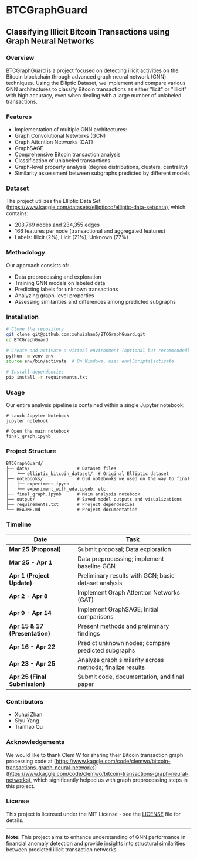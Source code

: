 # BTCGraphGuard

## Classifying Illicit Bitcoin Transactions using Graph Neural Networks

### Overview

BTCGraphGuard is a project focused on detecting illicit activities on the Bitcoin blockchain through advanced graph neural network (GNN) techniques. Using the Elliptic Dataset, we implement and compare various GNN architectures to classify Bitcoin transactions as either "licit" or "illicit" with high accuracy, even when dealing with a large number of unlabeled transactions.

### Features

* Implementation of multiple GNN architectures:
* Graph Convolutional Networks (GCN)
* Graph Attention Networks (GAT)
* GraphSAGE
* Comprehensive Bitcoin transaction analysis
* Classification of unlabeled transactions
* Graph-level property analysis (degree distributions, clusters, centrality)
* Similarity assessment between subgraphs predicted by different models

### Dataset

The project utilizes the Elliptic Data Set (https://www.kaggle.com/datasets/ellipticco/elliptic-data-set/data), which contains:

* 203,769 nodes and 234,355 edges
* 166 features per node (transactional and aggregated features)
* Labels: Illicit (2%), Licit (21%), Unknown (77%)

### Methodology

Our approach consists of:

* Data preprocessing and exploration
* Training GNN models on labeled data
* Predicting labels for unknown transactions
* Analyzing graph-level properties
* Assessing similarities and differences among predicted subgraphs

### Installation

```bash
# Clone the repository
git clone git@github.com:xuhuizhan5/BTCGraphGuard.git
cd BTCGraphGuard

# Create and activate a virtual environment (optional but recommended)
python -m venv env
source env/bin/activate  # On Windows, use: env\Scripts\activate

# Install dependencies
pip install -r requirements.txt
```

### Usage

Our entire analysis pipeline is contained within a single Jupyter notebook:

```
# Lauch Jupyter Notebook
jupyter notebook

# Open the main notebook
final_graph.ipynb
```

### Project Structure

```
BTCGraphGuard/
├── data/                  # Dataset files
│   └── elliptic_bitcoin_dataset/  # Original Elliptic dataset
├── notebooks/             # Old notebooks we used on the way to final
│   ├── experiment.ipynb
│   └── experiment_with_eda.ipynb, etc.
├── final_graph.ipynb      # Main analysis notebook
├── output/                # Saved model outputs and visualizations
├── requirements.txt       # Project dependencies
└── README.md              # Project documentation
```

### Timeline

| Date                                 | Task                                                      |
| ------------------------------------ | --------------------------------------------------------- |
| **Mar 25 (Proposal)**          | Submit proposal; Data exploration                         |
| **Mar 25 - Apr 1**             | Data preprocessing; implement baseline GCN                |
| **Apr 1 (Project Update)**     | Preliminary results with GCN; basic dataset analysis      |
| **Apr 2 - Apr 8**              | Implement Graph Attention Networks (GAT)                  |
| **Apr 9 - Apr 14**             | Implement GraphSAGE; Initial comparisons                  |
| **Apr 15 & 17 (Presentation)** | Present methods and preliminary findings                  |
| **Apr 16 - Apr 22**            | Predict unknown nodes; compare predicted subgraphs        |
| **Apr 23 - Apr 25**            | Analyze graph similarity across methods; finalize results |
| **Apr 25 (Final Submission)**  | Submit code, documentation, and final paper               |

### Contributors

- Xuhui Zhan
- Siyu Yang
- Tianhao Qu

### Acknowledgements

We would like to thank Clem W for sharing their Bitcoin transaction graph processing code at [https://www.kaggle.com/code/clemwo/bitcoin-transactions-graph-neural-networks](https://www.kaggle.com/code/clemwo/bitcoin-transactions-graph-neural-networks), which significantly helped us with graph preprocessing steps in this project.

### License

This project is licensed under the MIT License - see the [LICENSE](LICENSE) file for details.

---

**Note:** This project aims to enhance understanding of GNN performance in financial anomaly detection and provide insights into structural similarities between predicted illicit transaction networks.
